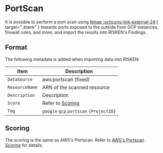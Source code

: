 # PortScan

It is possible to perform a port scan using [Nmap :octicons-link-external-24:](https://nmap.org/man/ja/index.html){ target="_blank" } towards ports exposed to the outside from GCP instances, firewall rules, and more, and import the results into RISKEN's Findings.

## Format

The following metadata is added when importing data into RISKEN:

| Item           | Description                                  |
| -------------- | -------------------------------------------|
| `DataSource`   | aws:portscan (fixed)                         |
| `ResourceName` | ARN of the scanned resource                  |
| `Description`  | Description                                  |
| `Score`        | Refer to [Scoring](/google/portscan/#_2)     |
| `Tag`          | `google` `gcp` `portscan` `{ProjectID}`      |

## Scoring

The scoring is the same as AWS's Portscan.
Refer to [AWS's Portscan Scoring](/aws/portscan/#_2) for details.
